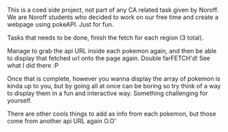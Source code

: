 This is a coed side project, not part of any CA related task given by Noroff. We are Noroff students who decided to work on our free time and create a webpage using pokeAPI. Just for fun.

Tasks that needs to be done, finish the fetch for each region (3 total).

Manage to grab the api URL inside each pokemon again, and then be able to display that fetched url onto the page again. Double farFETCH'd! See what I did there :P

Once that is complete, however you wanna display the array of pokemon is kinda up to you, but by going all at once can be boring so try think of a way to display them in a fun and interactive way. Something challenging for yourself.

There are other cools things to add as info from each pokemon, but those come from another api URL again   O.O'
